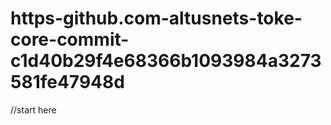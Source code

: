 # https-github.com-altusnets-toke-core-commit-c1d40b29f4e68366b1093984a3273581fe47948d
//start here
